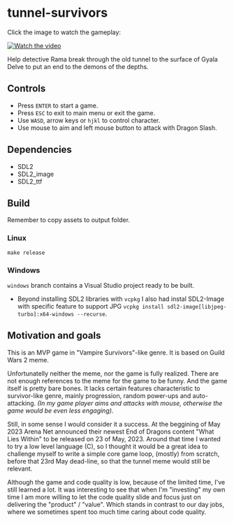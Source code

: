 # tunnel-survivors

Click the image to watch the gameplay:

[![Watch the video](https://img.youtube.com/vi/gDEtkuTBouU/default.jpg)](https://youtu.be/gDEtkuTBouU)

Help detective Rama break through the old tunnel to the surface of Gyala Delve to put an end to the demons of the depths.

## Controls

- Press `ENTER` to start a game.
- Press `ESC` to exit to main menu or exit the game.
- Use `WASD`, arrow keys or `hjkl` to control character.
- Use mouse to aim and left mouse button to attack with Dragon Slash.

## Dependencies

- SDL2
- SDL2_image
- SDL2_ttf

## Build

Remember to copy assets to output folder.

### Linux

```
make release
```

### Windows

`windows` branch contains a Visual Studio project ready to be built.

- Beyond installing SDL2 libraries with `vcpkg` I also had instal SDL2-Image with specific feature to support JPG `vcpkg install sdl2-image[libjpeg-turbo]:x64-windows --recurse`.

## Motivation and goals

This is an MVP game in "Vampire Survivors"-like genre. It is based on Guild Wars 2 meme.

Unfortunatelly neither the meme, nor the game is fully realized. There are not enough references to the meme for the game to be funny. And the game itself is pretty bare bones. It lacks certain features characteristic to survivor-like genre, mainly progression, random power-ups and auto-attacking. _(In my game player aims and attacks with mouse, otherwise the game would be even less engaging)_.

Still, in some sense I would consider it a success. At the beggining of May 2023 Arena Net announced their newest End of Dragons content "What Lies Within" to be released on 23 of May, 2023. Around that time I wanted to try a low level language (C), so I thought it would be a great idea to challenge myself to write a simple core game loop, (mostly) from scratch, before that 23rd May dead-line, so that the tunnel meme would still be relevant.

Although the game and code quality is low, because of the limited time, I've still learned a lot. It was interesting to see that when I'm "investing" my own time I am more willing to let the code quality slide and focus just on delivering the "product" / "value". Which stands in contrast to our day jobs, where we sometimes spent too much time caring about code quality.
